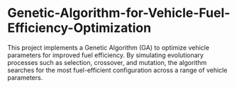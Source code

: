 # Genetic-Algorithm-for-Vehicle-Fuel-Efficiency-Optimization
This project implements a Genetic Algorithm (GA) to optimize vehicle parameters for improved fuel efficiency. By simulating evolutionary processes such as selection, crossover, and mutation, the algorithm searches for the most fuel-efficient configuration across a range of vehicle parameters.
